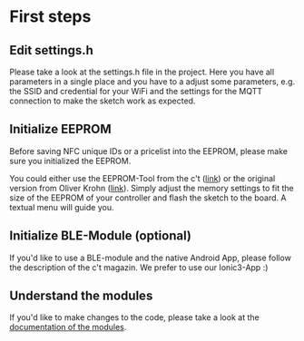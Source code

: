 # First steps

## Edit settings.h
Please take a look at the settings.h file in the project. Here you have all parameters in a single place and you have to a adjust 
some parameters, e.g. the SSID and credential for your WiFi and the settings for the MQTT connection to make the sketch work as 
expected. 

## Initialize EEPROM
Before saving NFC unique IDs or a pricelist into the EEPROM, please make sure you initialized the EEPROM. 

You could either use the EEPROM-Tool from the c't ([link](https://github.com/psct/sharespresso/blob/master/EEPROM_tool/EEPROM_tool.ino)) 
or the original version from Oliver Krohn ([link](https://github.com/oliverk71/Coffeemaker-Payment-System/blob/master/EEPROM_tool.ino)). 
Simply adjust the memory settings to fit the size of the EEPROM of your controller and flash the sketch to the board. A textual menu 
will guide you.  

## Initialize BLE-Module (optional)
If you'd like to use a BLE-module and the native Android App, please follow the description of the c't magazin. We prefer to use our 
Ionic3-App :)

## Understand the modules
If you'd like to make changes to the code, please take a look at the [documentation of the modules](Modules.md).

